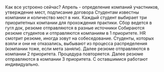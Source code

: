 Как все устроено сейчас?
Апрель - определение компаний участников, утверждение мест, подписание договора
Студентам известны компании и количество мест в них. Каждый студент выбирает три приоритетных компании для прохождения практики.
Сбор ведется в гугл док, резюме отправляются в разные источники
Собираются резюме студентов и отправляются компаниям в 1 приоритете.
HR смотрит резюме, иногда зовут на собеседование. Студенты, которых взяли и они не отказались, выбывают из процесса распределения (компании тоже, если мета заняли).
Далее резюме отправляются в компании 2 приоритета. Процедура повторяется.
Далее резюме отправляются в компании 3 приоритета. С оставшимися работают индивидуально.
